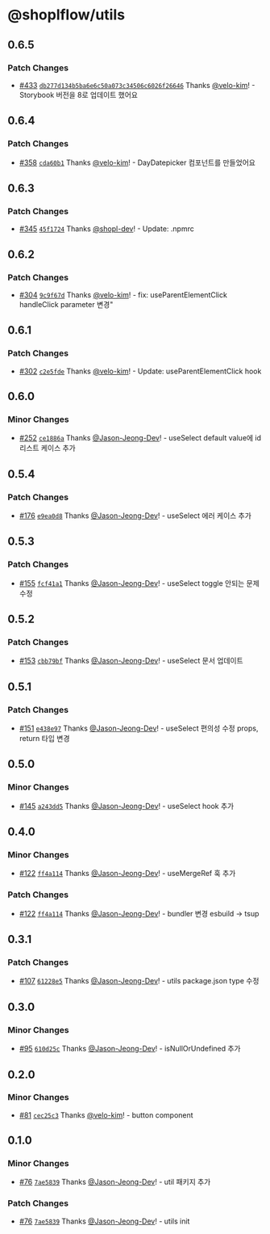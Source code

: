 # @shoplflow/utils

## 0.6.5

### Patch Changes

- [#433](https://github.com/shopl/shoplflow/pull/433) [`db277d134b5ba6e6c50a073c34506c6026f26646`](https://github.com/shopl/shoplflow/commit/db277d134b5ba6e6c50a073c34506c6026f26646) Thanks [@velo-kim](https://github.com/velo-kim)! - Storybook 버전을 8로 업데이트 했어요

## 0.6.4

### Patch Changes

- [#358](https://github.com/shopl/shoplflow/pull/358) [`cda60b1`](https://github.com/shopl/shoplflow/commit/cda60b1d773c7152a2aacb6b9db02f83ce56a3fa) Thanks [@velo-kim](https://github.com/velo-kim)! - DayDatepicker 컴포넌트를 만들었어요

## 0.6.3

### Patch Changes

- [#345](https://github.com/shopl/shoplflow/pull/345) [`45f1724`](https://github.com/shopl/shoplflow/commit/45f1724f839eb21e2f4bd9996bfdc0adac3ef44d) Thanks [@shopl-dev](https://github.com/shopl-dev)! - Update: .npmrc

## 0.6.2

### Patch Changes

- [#304](https://github.com/shopl/shoplflow/pull/304) [`9c9f67d`](https://github.com/shopl/shoplflow/commit/9c9f67ddfca78340d16178f768dc7260e1be9645) Thanks [@velo-kim](https://github.com/velo-kim)! - fix: useParentElementClick handleClick parameter 변경"

## 0.6.1

### Patch Changes

- [#302](https://github.com/shopl/shoplflow/pull/302) [`c2e5fde`](https://github.com/shopl/shoplflow/commit/c2e5fdea94d998e23430495e4e9a75ae6c6e5c54) Thanks [@velo-kim](https://github.com/velo-kim)! - Update: useParentElementClick hook

## 0.6.0

### Minor Changes

- [#252](https://github.com/shopl/shoplflow/pull/252) [`ce1886a`](https://github.com/shopl/shoplflow/commit/ce1886ad07d7b22598134dd64d7822b369c11900) Thanks [@Jason-Jeong-Dev](https://github.com/Jason-Jeong-Dev)! - useSelect default value에 id 리스트 케이스 추가

## 0.5.4

### Patch Changes

- [#176](https://github.com/shopl/shoplflow/pull/176) [`e9ea0d8`](https://github.com/shopl/shoplflow/commit/e9ea0d8b019117f9cd7f414c5a6dd62fd3d4d3a5) Thanks [@Jason-Jeong-Dev](https://github.com/Jason-Jeong-Dev)! - useSelect 에러 케이스 추가

## 0.5.3

### Patch Changes

- [#155](https://github.com/shopl/shoplflow/pull/155) [`fcf41a1`](https://github.com/shopl/shoplflow/commit/fcf41a115413940ddc28eabde8c50b0c6c384b5d) Thanks [@Jason-Jeong-Dev](https://github.com/Jason-Jeong-Dev)! - useSelect toggle 안되는 문제 수정

## 0.5.2

### Patch Changes

- [#153](https://github.com/shopl/shoplflow/pull/153) [`cbb79bf`](https://github.com/shopl/shoplflow/commit/cbb79bfd487e66c2b3b80352e26167666207354c) Thanks [@Jason-Jeong-Dev](https://github.com/Jason-Jeong-Dev)! - useSelect 문서 업데이트

## 0.5.1

### Patch Changes

- [#151](https://github.com/shopl/shoplflow/pull/151) [`e438e97`](https://github.com/shopl/shoplflow/commit/e438e9728ba6916a31233f2250d5f6f1384a73cc) Thanks [@Jason-Jeong-Dev](https://github.com/Jason-Jeong-Dev)! - useSelect 편의성 수정 props, return 타입 변경

## 0.5.0

### Minor Changes

- [#145](https://github.com/shopl/shoplflow/pull/145) [`a243dd5`](https://github.com/shopl/shoplflow/commit/a243dd5bb2c0fe8997022131c25bbaac59e9b761) Thanks [@Jason-Jeong-Dev](https://github.com/Jason-Jeong-Dev)! - useSelect hook 추가

## 0.4.0

### Minor Changes

- [#122](https://github.com/shopl/shoplflow/pull/122) [`ff4a114`](https://github.com/shopl/shoplflow/commit/ff4a11445a4d3a9d929f1e2ef317ec98ab8f0365) Thanks [@Jason-Jeong-Dev](https://github.com/Jason-Jeong-Dev)! - useMergeRef 훅 추가

### Patch Changes

- [#122](https://github.com/shopl/shoplflow/pull/122) [`ff4a114`](https://github.com/shopl/shoplflow/commit/ff4a11445a4d3a9d929f1e2ef317ec98ab8f0365) Thanks [@Jason-Jeong-Dev](https://github.com/Jason-Jeong-Dev)! - bundler 변경 esbuild -> tsup

## 0.3.1

### Patch Changes

- [#107](https://github.com/shopl/shoplflow/pull/107) [`61228e5`](https://github.com/shopl/shoplflow/commit/61228e53d42a1077b46995edf9bc3f1b6036b518) Thanks [@Jason-Jeong-Dev](https://github.com/Jason-Jeong-Dev)! - utils package.json type 수정

## 0.3.0

### Minor Changes

- [#95](https://github.com/shopl/shoplflow/pull/95) [`610d25c`](https://github.com/shopl/shoplflow/commit/610d25c6dc89de6076f7d4b95b0d4e2c4a648394) Thanks [@Jason-Jeong-Dev](https://github.com/Jason-Jeong-Dev)! - isNullOrUndefined 추가

## 0.2.0

### Minor Changes

- [#81](https://github.com/shopl/shoplflow/pull/81) [`cec25c3`](https://github.com/shopl/shoplflow/commit/cec25c32cacc926415aea7f3bb3adc96afdb01ec) Thanks [@velo-kim](https://github.com/velo-kim)! - button component

## 0.1.0

### Minor Changes

- [#76](https://github.com/shopl/shoplflow/pull/76) [`7ae5839`](https://github.com/shopl/shoplflow/commit/7ae5839a89fa8f20c817a5e934a5e27ebe78d4fb) Thanks [@Jason-Jeong-Dev](https://github.com/Jason-Jeong-Dev)! - util 패키지 추가

### Patch Changes

- [#76](https://github.com/shopl/shoplflow/pull/76) [`7ae5839`](https://github.com/shopl/shoplflow/commit/7ae5839a89fa8f20c817a5e934a5e27ebe78d4fb) Thanks [@Jason-Jeong-Dev](https://github.com/Jason-Jeong-Dev)! - utils init
